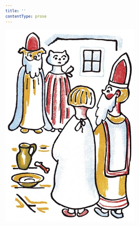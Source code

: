 ```yaml
---
title: ''
contentType: prose
---
```


<section>

![povidani_o_pejskovi_a_kocicce_045](./resources/povidani_o_pejskovi_a_kocicce_045.jpg)

</section>
